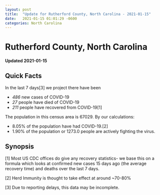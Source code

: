 ```yaml
---
layout: post
title:  "Update for Rutherford County, North Carolina - 2021-01-15"
date:   2021-01-15 01:01:29 -0600
categories: North Carolina
---
```


# Rutherford County, North Carolina
#### Updated 2021-01-15

## Quick Facts

In the last 7 days[3] we project there have been
- *486* new cases of COVID-19
- *27* people have died of COVID-19
- *211* people have recovered from COVID-19[1]

The population in this census area is 67029. By our calculations:
- 8.05% of the population have had COVID-19.[2]
- 1.90% of the population or 1273.0 people are actively fighting the virus.

## Synopsis




[1] Most US CDC offices do give any recovery statistics- we base this on a formula which looks at confirmed new cases
15 days ago (the average recovery time) and deaths over the last 7 days.

[2] Herd Immunity is thought to take effect at around ~70-80%

[3] Due to reporting delays, this data may be incomplete.
 
    